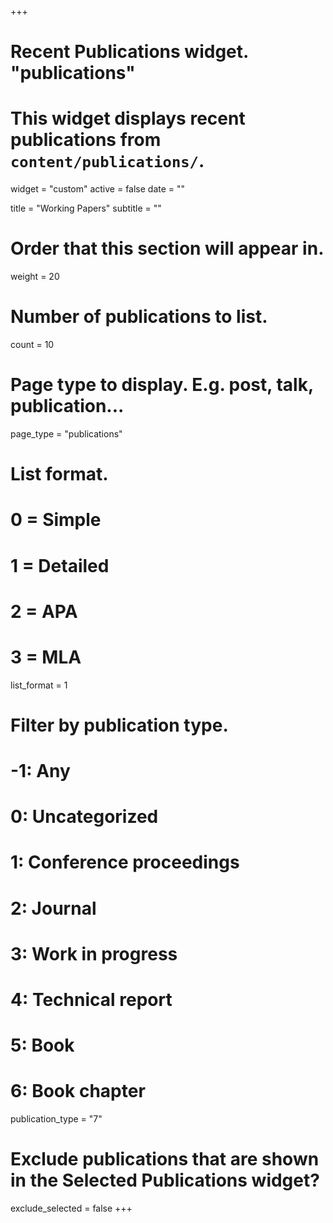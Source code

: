 +++
# Recent Publications widget. "publications"
# This widget displays recent publications from `content/publications/`.
widget = "custom"
active = false
date = ""

title = "Working Papers"
subtitle = ""


# Order that this section will appear in.
weight = 20

# Number of publications to list.
count = 10

# Page type to display. E.g. post, talk, publication...
page_type = "publications"

# List format.
#   0 = Simple
#   1 = Detailed
#   2 = APA
#   3 = MLA
list_format = 1

# Filter by publication type.
# -1: Any
#  0: Uncategorized
#  1: Conference proceedings
#  2: Journal
#  3: Work in progress
#  4: Technical report
#  5: Book
#  6: Book chapter
publication_type = "7"

# Exclude publications that are shown in the Selected Publications widget?
exclude_selected = false
+++
